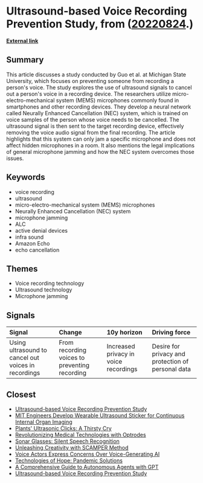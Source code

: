 # __Ultrasound-based Voice Recording Prevention Study__, from ([20220824](https://kghosh.substack.com/p/20220824).)

__[External link](https://hackaday.com/2022/08/12/remove-a-speakers-voice-from-a-recording-using-ultrasound/)__



## Summary

This article discusses a study conducted by Guo et al. at Michigan State University, which focuses on preventing someone from recording a person's voice. The study explores the use of ultrasound signals to cancel out a person's voice in a recording device. The researchers utilize micro-electro-mechanical system (MEMS) microphones commonly found in smartphones and other recording devices. They develop a neural network called Neurally Enhanced Cancellation (NEC) system, which is trained on voice samples of the person whose voice needs to be cancelled. The ultrasound signal is then sent to the target recording device, effectively removing the voice audio signal from the final recording. The article highlights that this system can only jam a specific microphone and does not affect hidden microphones in a room. It also mentions the legal implications of general microphone jamming and how the NEC system overcomes those issues.

## Keywords

* voice recording
* ultrasound
* micro-electro-mechanical system (MEMS) microphones
* Neurally Enhanced Cancellation (NEC) system
* microphone jamming
* ALC
* active denial devices
* infra sound
* Amazon Echo
* echo cancellation

## Themes

* Voice recording technology
* Ultrasound technology
* Microphone jamming

## Signals

| Signal                                              | Change                                        | 10y horizon                           | Driving force                                      |
|:----------------------------------------------------|:----------------------------------------------|:--------------------------------------|:---------------------------------------------------|
| Using ultrasound to cancel out voices in recordings | From recording voices to preventing recording | Increased privacy in voice recordings | Desire for privacy and protection of personal data |

## Closest

* [Ultrasound-based Voice Recording Prevention Study](9c2ba0d61960b055646e246bf4727cd1)
* [MIT Engineers Develop Wearable Ultrasound Sticker for Continuous Internal Organ Imaging](046ecaa63b94e5eef69df0439e9d3246)
* [Plants' Ultrasonic Clicks: A Thirsty Cry](801c20050ea3a65fd9e79c9de55256ef)
* [Revolutionizing Medical Technologies with Optrodes](7aeb03c0771769ceb99c3085c141c1fe)
* [Sonar Glasses: Silent Speech Recognition](ec5ddbc54cbf0686918bc273da8d97c3)
* [Unleashing Creativity with SCAMPER Method](0e850e13ca65ce51de13cd4e0ec85861)
* [Voice Actors Express Concerns Over Voice-Generating AI](fdaa6ee397da0b1a689af2883ee8f2af)
* [Technologies of Hope: Pandemic Solutions](d44d0c046d2ee3330a2d40cfccdfc0d3)
* [A Comprehensive Guide to Autonomous Agents with GPT](2dda4be3e1a9f11b4f7d8e74feea76b0)
* [Ultrasound-based Voice Recording Prevention Study](9c2ba0d61960b055646e246bf4727cd1)